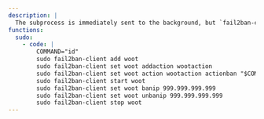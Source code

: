 ```yaml
---
description: |
  The subprocess is immediately sent to the background, but `fail2ban-client` waits on a return code from the subprocess. The `banip` command will hang until the subprocess returns.
functions:
  sudo:
    - code: |
        COMMAND="id"
        sudo fail2ban-client add woot
        sudo fail2ban-client set woot addaction wootaction
        sudo fail2ban-client set woot action wootaction actionban "$COMMAND"
        sudo fail2ban-client start woot
        sudo fail2ban-client set woot banip 999.999.999.999
        sudo fail2ban-client set woot unbanip 999.999.999.999
        sudo fail2ban-client stop woot
---
```

